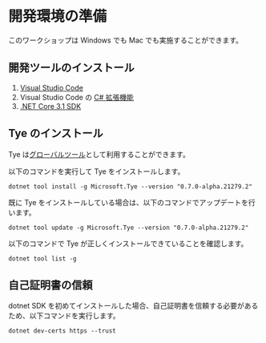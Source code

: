 # 開発環境の準備

このワークショップは Windows でも Mac でも実施することができます。

## 開発ツールのインストール

1. [Visual Studio Code](https://code.visualstudio.com/)
2. Visual Studio Code の [C# 拡張機能](https://marketplace.visualstudio.com/items?itemName=ms-dotnettools.csharp)
3. [.NET Core 3.1 SDK](https://dotnet.microsoft.com/download)

## Tye のインストール

Tye は[グローバルツール](https://docs.microsoft.com/ja-jp/dotnet/core/tools/global-tools)として利用することができます。

以下のコマンドを実行して Tye をインストールします。

```
dotnet tool install -g Microsoft.Tye --version "0.7.0-alpha.21279.2"
```

既に Tye をインストールしている場合は、以下のコマンドでアップデートを行います。

```
dotnet tool update -g Microsoft.Tye --version "0.7.0-alpha.21279.2"
```

以下のコマンドで Tye が正しくインストールできていることを確認します。

```
dotnet tool list -g
```

## 自己証明書の信頼

dotnet SDK を初めてインストールした場合、自己証明書を信頼する必要があるため、以下コマンドを実行します。

```shell
dotnet dev-certs https --trust
```
